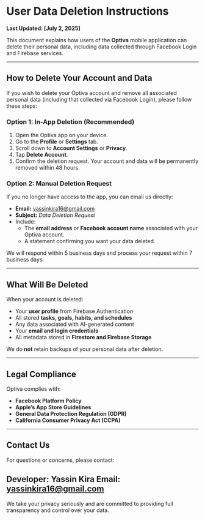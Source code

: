 # User Data Deletion Instructions

**Last Updated: [July 2, 2025]**

This document explains how users of the **Optiva** mobile application can delete their personal data, including data collected through Facebook Login and Firebase services.

---

## How to Delete Your Account and Data

If you wish to delete your Optiva account and remove all associated personal data (including that collected via Facebook Login), please follow these steps:

### Option 1: In-App Deletion (Recommended)

1. Open the Optiva app on your device.
2. Go to the **Profile** or **Settings** tab.
3. Scroll down to **Account Settings** or **Privacy**.
4. Tap **Delete Account**.
5. Confirm the deletion request. Your account and data will be permanently removed within 48 hours.

### Option 2: Manual Deletion Request

If you no longer have access to the app, you can email us directly:

- **Email:** yassinkira16@gmail.com
- **Subject:** _Data Deletion Request_
- Include:
  - The **email address** or **Facebook account name** associated with your Optiva account.
  - A statement confirming you want your data deleted.

We will respond within 5 business days and process your request within 7 business days.

---

## What Will Be Deleted

When your account is deleted:
- Your **user profile** from Firebase Authentication
- All stored **tasks, goals, habits, and schedules**
- Any data associated with AI-generated content
- Your **email and login credentials**
- All metadata stored in **Firestore and Firebase Storage**

We do **not** retain backups of your personal data after deletion.

---

## Legal Compliance

Optiva complies with:
- **Facebook Platform Policy**
- **Apple’s App Store Guidelines**
- **General Data Protection Regulation (GDPR)**
- **California Consumer Privacy Act (CCPA)**

---

## Contact Us

For questions or concerns, please contact:

**Developer:** Yassin Kira 
**Email:** yassinkira16@gmail.com 
---

We take your privacy seriously and are committed to providing full transparency and control over your data.
